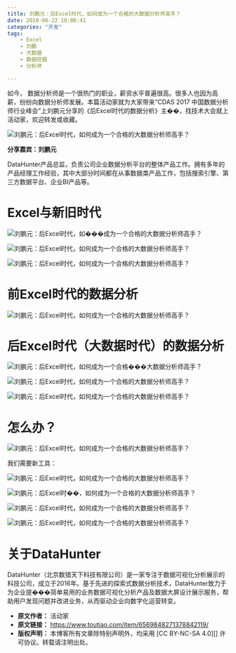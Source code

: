 ```yaml
---
title: 刘鹏元：后Excel时代，如何成为一个合格的大数据分析师高手？
date: 2018-06-22 18:06:41
categories: "开发"
tags:
	- Excel
	- 刘鹏
	- 大数据
	- 数据挖掘
	- 分析师

---
```


如今， 数据分析师是一个很热门的职业，薪资水平普遍很高。很多人也因为高薪，纷纷向数据分析师发展。本篇活动家就为大家带来“CDAS 2017 中国数据分析师行业峰会”上刘鹏元分享的《后Excel时代的数据分析》主��，找技术大会就上活动家，欢迎转发或收藏。

![刘鹏元：后Excel时代，如何成为一个合格的大数据分析师高手？][Excel]

**分享嘉宾：刘鹏元**

DataHunter产品总监，负责公司企业数据分析平台的整体产品工作。拥有多年的产品经理工作经验，其中大部分时间都在从事数据类产品工作，包括搜索引擎、第三方数据平台、企业BI产品等。

# Excel与新旧时代 #

![刘鹏元：后Excel时代，如���成为一个合格的大数据分析师高手？][Excel 1]

![刘鹏元：后Excel时代，如何成为一个合格的大数据分析师高手？][Excel 2]

![刘鹏元：后Excel时代，如何成为一个合格的大数据分析师高手？][Excel 3]

# 前Excel时代的数据分析 #

![刘鹏元：后Excel时代，如何成为一个合格的大数据分析师高手？][Excel 4]

# 后Excel时代（大数据时代）的数据分析 #

![刘鹏元：后Excel时代，如何成为一个合格���大数据分析师高手？][Excel 5]

![刘鹏元：后Excel时代，如何成为一个合格的大数据分析师高手？][Excel 6]

![刘鹏元：后Excel时代，如何成为一个合格的大数据分析师高手？][Excel 7]

# 怎么办？ #

![刘鹏元：后Excel时代，如何成为一个合格的大数据分析师高手？][Excel 8]

我们需要新工具：

![刘鹏元：后Excel时代，如何成为一个合格的大数据分析师高手？][Excel 9]

![刘鹏元：后Excel时��，如何成为一个合格的大数据分析师高手？][Excel 10]

![刘鹏元：后Excel时代，如何成为一个合格的大数据分析师高手？][Excel 11]

![刘鹏元：后Excel时代，如何成为一个合格的大数据分析师高手？][Excel 12]

# 关于DataHunter #

DataHunter（北京数猎天下科技有限公司）是一家专注于数据可视化分析展示的科技公司，成立于2016年。基于先进的探索式数据分析技术，DataHunter致力于为企业提���简单易用的业务数据可视化分析产品及数据大屏设计展示服务，帮助用户发现问题并改进业务，从而驱动企业向数字化运营转变。


[Excel]: static/resources/crawler/3IAZ-IEYJ-6FN3.jpg
[Excel 1]: static/resources/crawler/YQYZ-ZZ3A-UVE3.jpg
[Excel 2]: static/resources/crawler/B2IJ-Q2JJ-Q7FM.jpg
[Excel 3]: static/resources/crawler/MFFM-RNJB-BU6V.jpg
[Excel 4]: static/resources/crawler/YJVN-BRNB-EUJB.jpg
[Excel 5]: static/resources/crawler/VNYM-ZBQJ-3UME.jpg
[Excel 6]: static/resources/crawler/3ARN-UBRJ-FU2A.jpg
[Excel 7]: static/resources/crawler/VNRB-YRMA-6FQJ.jpg
[Excel 8]: static/resources/crawler/YU6F-YYUU-EAQV.jpg
[Excel 9]: static/resources/crawler/YMIB-B3MR-VI3I.jpg
[Excel 10]: static/resources/crawler/AYNQ-AMQU-UAN3.jpg
[Excel 11]: static/resources/crawler/ZVRE-2AE7-FFI3.jpg
[Excel 12]: static/resources/crawler/BYEY-IM67-ZZAN.jpg
 *  **原文作者：** 活动家
 *  **原文链接：** https://www.toutiao.com/item/6569848271378842119/
 *  **版权声明：** 本博客所有文章除特别声明外，均采用 [CC BY-NC-SA 4.0][] 许可协议。转载请注明出处。
